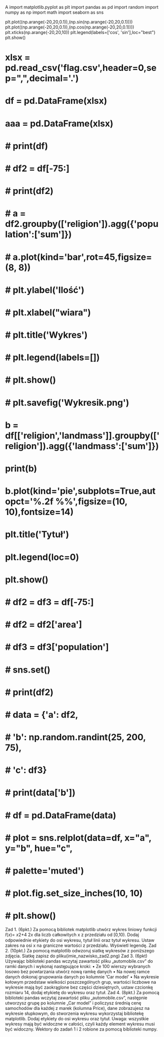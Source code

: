 A
import matplotlib.pyplot as plt
import pandas as pd
import random
import numpy as np
import math
import seaborn as sns

plt.plot((np.arange(-20,20,0.1)),(np.sin(np.arange(-20,20,0.1))))
plt.plot((np.arange(-20,20,0.1)),(np.cos(np.arange(-20,20,0.1))))
plt.xticks(np.arange(-20,20,10))
plt.legend(labels=['cos', 'sin'],loc="best")
plt.show()

# xlsx = pd.read_csv('flag.csv',header=0,sep=",",decimal='.')
# df = pd.DataFrame(xlsx)
# aaa = pd.DataFrame(xlsx)
# # print(df)
# # df2 = df[-75:]
# # print(df2)
# # a = df2.groupby(['religion']).agg({'population':['sum']})
# # a.plot(kind='bar',rot=45,figsize=(8, 8))
# # plt.ylabel('Ilość')
# # plt.xlabel("wiara")
# # plt.title('Wykres')
# # plt.legend(labels=[])
# # plt.show()
# # plt.savefig('Wykresik.png')
#
#
# b = df[['religion','landmass']].groupby(['religion']).agg({'landmass':['sum']})
# print(b)
# b.plot(kind='pie',subplots=True,autopct='%.2f %%',figsize=(10, 10),fontsize=14)
# plt.title('Tytuł')
# plt.legend(loc=0)
# plt.show()
# # df2 = df3 = df[-75:]
# # df2 = df2['area']
# # df3 = df3['population']
# # sns.set()
# # print(df2)
# # data = {'a': df2,
# #         'b': np.random.randint(25, 200, 75),
# #         'c': df3}
# # print(data['b'])
# # df = pd.DataFrame(data)
# # plot = sns.relplot(data=df, x="a", y="b", hue="c",
# # palette='muted')
# # plot.fig.set_size_inches(10, 10)
# # plt.show()
Zad 1. (6pkt.) Za pomocą bibliotek matplotlib utwórz wykres liniowy funkcji 𝑓(𝑥)= 𝑥2+4 2𝑥 dla liczb całkowitych x z przedziału od [0,10). Dodaj odpowiednie etykiety do osi wykresu, tytuł linii oraz tytuł wykresu. Ustaw zakres na osi x na graniczne wartości z przedziału. Wyświetl legendę.
Zad 2. (10pkt.) Za pomocą matplotlib odwzoruj siatkę wykresów z poniższego zdjęcia. Siatkę zapisz do pliku(imie_nazwisko_zad2.png)
Zad 3. (6pkt) Używając biblioteki pandas wczytaj zawartość pliku „automobile.csv” do ramki danych i wykonaj następujące kroki:
• Ze 100 wierszy wybranych losowo bez powtarzania utwórz nową ramkę danych
• Na nowej ramce danych dokonaj grupowania danych po kolumnie ‘Car model’
• Na wykresie kołowym przedstaw wielkości poszczególnych grup, wartości liczbowe na wykresie mają być zaokrąglone bez części dziesiętnych, ustaw czcionkę rozmiaru 14, dodaj etykietę do wykresu oraz tytuł.
Zad 4. (8pkt.)
Za pomocą biblioteki pandas wczytaj zawartość pliku „automobile.csv”, następnie utworzysz grupę po kolumnie „Car model” i policzysz średnią cenę samochodów dla każdej z marek (kolumna Price), dane zobrazujesz na wykresie słupkowym, do stworzenia wykresu wykorzystaj bibliotekę matplotlib. Dodaj etykiety do osi wykresu oraz tytuł.
Uwaga: wszystkie wykresy mają być widoczne w całości, czyli każdy element wykresu musi być widoczny. Wektory do zadań 1 i 2 robione za pomocą biblioteki numpy.
